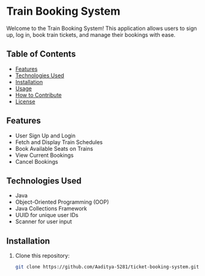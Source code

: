 # Train Booking System

Welcome to the Train Booking System! This application allows users to sign up, log in, book train tickets, and manage their bookings with ease.

## Table of Contents

- [Features](#features)
- [Technologies Used](#technologies-used)
- [Installation](#installation)
- [Usage](#usage)
- [How to Contribute](#how-to-contribute)
- [License](#license)

## Features

- User Sign Up and Login
- Fetch and Display Train Schedules
- Book Available Seats on Trains
- View Current Bookings
- Cancel Bookings

## Technologies Used

- Java
- Object-Oriented Programming (OOP)
- Java Collections Framework
- UUID for unique user IDs
- Scanner for user input

## Installation

1. Clone this repository:
   ```bash
   git clone https://github.com/Aaditya-5281/ticket-booking-system.git

